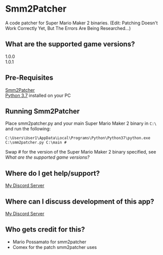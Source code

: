 # Smm2Patcher
A code patcher for Super Mario Maker 2 binaries. (Edit: Patching Doesn't Work Correctly Yet, But The Errors Are Being Researched...)

## What are the supported game versions?
1.0.0  
1.0.1

## Pre-Requisites
[Smm2Patcher](https://github.com/MarioPossamato/smm2patcher/archive/master.zip)  
[Python 3.7](https://www.python.org/downloads/release/python-370/) installed on your PC

## Running Smm2Patcher
Place smm2patcher.py and your main Super Mario Maker 2 binary in `C:\` and run the following:
```
C:\Users\User1\AppData\Local\Programs\Python\Python37\python.exe C:\smm2patcher.py C:\main #
```
Swap # for the version of the Super Mario Maker 2 binary specified, see *What are the supported game versions?*

## Where do I get help/support?
[My Discord Server](https://discord.gg/8wx8uQF)

## Where can I discuss development of this app?
[My Discord Server](https://discord.gg/8wx8uQF)

## Who gets credit for this?
* Mario Possamato for smm2patcher
* Comex for the patch smm2patcher uses
